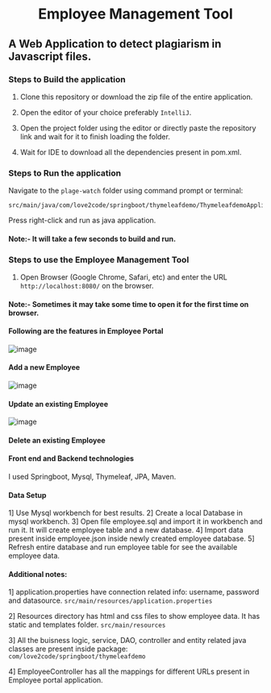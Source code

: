 <h1 align="center">Employee Management Tool</h1> 

## A Web Application to detect plagiarism in Javascript files.


### Steps to Build the application

1. Clone this repository or download the zip file of the entire application.

2. Open the editor of your choice preferably `IntelliJ`.

3. Open the project folder using the editor or directly paste the repository link and wait for it to finish loading the folder.

4. Wait for IDE to download all the dependencies present in pom.xml.

### Steps to Run the application

Navigate to the `plage-watch` folder using command prompt or terminal: 
```
src/main/java/com/love2code/springboot/thymeleafdemo/ThymeleafdemoApplication.java
```
Press right-click and run as java application.

#### Note:- It will take a few seconds to build and run.


### Steps to use the Employee Management Tool

1. Open Browser (Google Chrome, Safari, etc) and enter the URL `http://localhost:8080/` on the browser.
#### Note:- Sometimes it may take some time to open it for the first time on browser.

#### Following are the features in Employee Portal
![image](https://user-images.githubusercontent.com/24240931/103444051-f9ebfb80-4c32-11eb-88ae-cf4742c286d4.png)
#### Add a new Employee


![image](https://user-images.githubusercontent.com/24240931/103444093-594a0b80-4c33-11eb-924f-f5c1b304b967.png)
#### Update an existing Employee


![image](https://user-images.githubusercontent.com/24240931/103444122-8f878b00-4c33-11eb-8f03-1762b346f653.png)
#### Delete an existing Employee

#### Front end and Backend technologies

I used Springboot, Mysql, Thymeleaf, JPA, Maven.


#### Data Setup

1] Use Mysql workbench for best results.
2] Create a local Database in mysql workbench.
3] Open file employee.sql and import it in workbench and run it. It will create employee table and a new database.
4] Import data present inside employee.json inside newly created employee database.
5] Refresh entire database and run employee table for see the available employee data.


#### Additional notes:

1] application.properties have connection related info: username, password and datasource.
```src/main/resources/application.properties```

2] Resources directory has html and css files to show employee data. It has static and templates folder.
```src/main/resources```

3] All the buisness logic, service, DAO, controller and entity related java classes are present inside package:
```com/love2code/springboot/thymeleafdemo```

4] EmployeeController has all the mappings for different URLs present in Employee portal application. 

